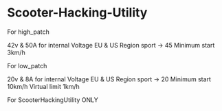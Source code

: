 # Scooter-Hacking-Utility

For high_patch

42v & 50A for internal Voltage 
EU & US Region sport -> 45
Minimum start 3km/h

For low_patch

20v & 8A for internal Voltage 
EU & US Region sport -> 20
Minimum start 10km/h
Virtual limit 1km/h

For ScooterHackingUtility ONLY
